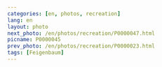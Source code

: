 ```yaml
---
categories: [en, photos, recreation]
lang: en
layout: photo
next_photo: /en/photos/recreation/P0000047.html
picname: P0000045
prev_photo: /en/photos/recreation/P0000023.html
tags: [Feigenbaum]
---
```

